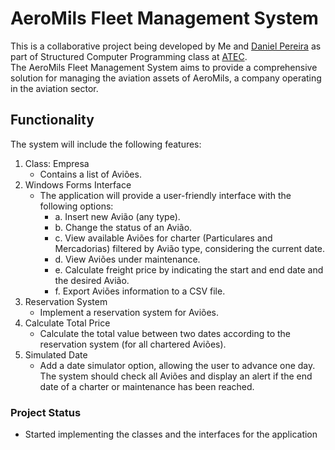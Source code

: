 # AeroMils Fleet Management System

This is a collaborative project being developed by Me and [Daniel Pereira](https://github.com/Daniel22Pereira) as part of Structured Computer Programming class at [ATEC](https://www.atec.pt/).  
The AeroMils Fleet Management System aims to provide a comprehensive solution for managing the aviation assets of AeroMils, a company operating in the aviation sector.

## Functionality

The system will include the following features:

 1. Class: Empresa
    - Contains a list of Aviões.
 2. Windows Forms Interface
    - The application will provide a user-friendly interface with the following options:
        - a. Insert new Avião (any type).
        - b. Change the status of an Avião.
        - c. View available Aviões for charter (Particulares and Mercadorias) filtered by Avião type, considering the current date.
        - d. View Aviões under maintenance.
        - e. Calculate freight price by indicating the start and end date and the desired Avião.
        - f. Export Aviões information to a CSV file.
 3. Reservation System
    - Implement a reservation system for Aviões.
 4. Calculate Total Price
    - Calculate the total value between two dates according to the reservation system (for all chartered Aviões).
 5. Simulated Date
    - Add a date simulator option, allowing the user to advance one day. The system should check all Aviões and display an alert if the end date of a charter or maintenance has been reached.

### Project Status

- Started implementing the classes and the interfaces for the application
